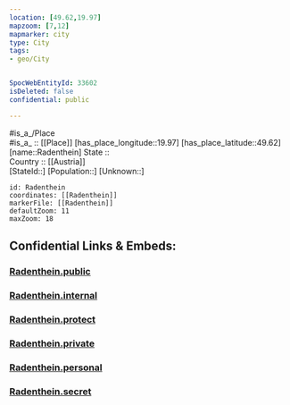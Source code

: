 ```yaml
---
location: [49.62,19.97] 
mapzoom: [7,12] 
mapmarker: city 
type: City
tags:
- geo/City


SpocWebEntityId: 33602
isDeleted: false
confidential: public

---
```

#is_a_/Place  
#is_a_ :: [[Place]] 
[has_place_longitude::19.97] 
[has_place_latitude::49.62] 
[name::Radenthein] 
State ::  
Country :: [[Austria]]  
[StateId::] 
[Population::] 
[Unknown::] 


```leaflet
id: Radenthein
coordinates: [[Radenthein]] 
markerFile: [[Radenthein]] 
defaultZoom: 11 
maxZoom: 18
```


## Confidential Links & Embeds: 

### [Radenthein.public](/_public/\Earth\Continent\Europe\Europe~East\Poland\Provinces~Poland\Lesser_Poland\CityRadenthein.public.md) 

### [Radenthein.internal](/_internal/\Earth\Continent\Europe\Europe~East\Poland\Provinces~Poland\Lesser_Poland\CityRadenthein.internal.md) 

### [Radenthein.protect](/_protect/\Earth\Continent\Europe\Europe~East\Poland\Provinces~Poland\Lesser_Poland\CityRadenthein.protect.md) 

### [Radenthein.private](/_private/\Earth\Continent\Europe\Europe~East\Poland\Provinces~Poland\Lesser_Poland\CityRadenthein.private.md) 

### [Radenthein.personal](/_personal/\Earth\Continent\Europe\Europe~East\Poland\Provinces~Poland\Lesser_Poland\CityRadenthein.personal.md) 

### [Radenthein.secret](/_secret/\Earth\Continent\Europe\Europe~East\Poland\Provinces~Poland\Lesser_Poland\CityRadenthein.secret.md)

